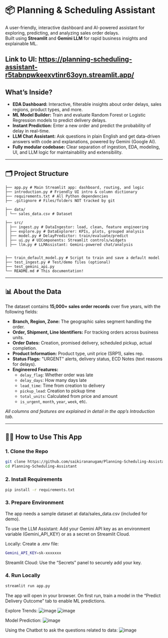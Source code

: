 # 📦 Planning & Scheduling Assistant

A user-friendly, interactive dashboard and AI-powered assistant for exploring, predicting, and analyzing sales order delays.  
Built using **Streamlit** and **Gemini LLM** for rapid business insights and explainable ML.

Link to UI: https://planning-scheduling-assistant-r5tabnpwkeexvtinr63oyn.streamlit.app/
---

## What’s Inside?

- **EDA Dashboard:** Interactive, filterable insights about order delays, sales regions, product types, and more.
- **ML Model Builder:** Train and evaluate Random Forest or Logistic Regression models to predict delivery delays.
- **Instant Prediction:** Enter a new order and predict the probability of delay in real-time.
- **LLM Chat Assistant:** Ask questions in plain English and get data-driven answers with code and explanations, powered by Gemini (Google AI).
- **Fully modular codebase:** Clear separation of ingestion, EDA, modeling, UI, and LLM logic for maintainability and extensibility.

---

## 🗂️ Project Structure
```Planning-Scheduling-Assistant/
├── app.py # Main Streamlit app: dashboard, routing, and logic
├── introduction.py # Friendly UI intro & column dictionary
├── requirements.txt # All Python dependencies
├── .gitignore # Files/folders NOT tracked by git

├── data/
│ └── sales_data.csv # Dataset

├── src/
│ ├── ingest.py # DataIngestor: load, clean, feature engineering
│ ├── explore.py # DataExplorer: KPIs, plots, grouped analysis
│ ├── model.py # DelayPredictor: train/evaluate/predict
│ ├── ui.py # UIComponents: Streamlit controls/widgets
│ ├── llm.py # LLMAssistant: Gemini-powered chat/analysis


├── train_default_model.py # Script to train and save a default model
├── test_ingest.py # Test/demo files (optional)
├── test_gemini_api.py
└── README.md # This documentation!
```


---

## 📊 About the Data

The dataset contains **15,000+ sales order records** over five years, with the following fields:

- **Branch, Region, Zone:** The geographic sales segment handling the order.
- **Order, Shipment, Line Identifiers:** For tracking orders across business units.
- **Order Dates:** Creation, promised delivery, scheduled pickup, actual completion.
- **Product Information:** Product type, unit price (SRP1), sales rep.
- **Status Flags:** "URGENT" alerts, delivery status, ECD Notes (text reasons for delays).
- **Engineered Features:** 
    - `delay_flag`: Whether order was late
    - `delay_days`: How many days late
    - `lead_time`: Time from creation to delivery
    - `pickup_lead`: Creation to pickup time
    - `total_units`: Calculated from price and amount
    - `is_urgent`, `month`, `year`, `week`, etc.

*All columns and features are explained in detail in the app’s Introduction tab.*

---

## 🧑‍💻 How to Use This App

### 1. Clone the Repo

```bash
git clone https://github.com/saikirananugam/Planning-Scheduling-Assistant.git
cd Planning-Scheduling-Assistant
```

### 2. Install Requirements
```bash
pip install -r requirements.txt
```

### 3. Prepare Environment
The app needs a sample dataset at data/sales_data.csv (included for demo).

To use the LLM Assistant:
Add your Gemini API key as an environment variable (Gemini_API_KEY) or as a secret on Streamlit Cloud.

Locally: Create a .env file:
```bash
Gemini_API_KEY=sk-xxxxxxx
```
Streamlit Cloud: Use the “Secrets” panel to securely add your key.

### 4. Run Locally
```bash
streamlit run app.py
```
The app will open in your browser.
On first run, train a model in the “Predict Delivery Outcome” tab to enable ML predictions.

Explore Trends:
![image](https://github.com/user-attachments/assets/70cadfaa-4bd5-43f5-962e-5af53f299075)
![image](https://github.com/user-attachments/assets/e6c5c899-9182-4d3a-857d-514056208614)


Model Prediction:
![image](https://github.com/user-attachments/assets/36c33b50-bee7-4758-bdd6-a2a993dd5f50)

Using the Chatbot to ask the questions related to data:
![image](https://github.com/user-attachments/assets/bc6dd188-2c54-4b25-9fe9-c6f405fa3dce)





